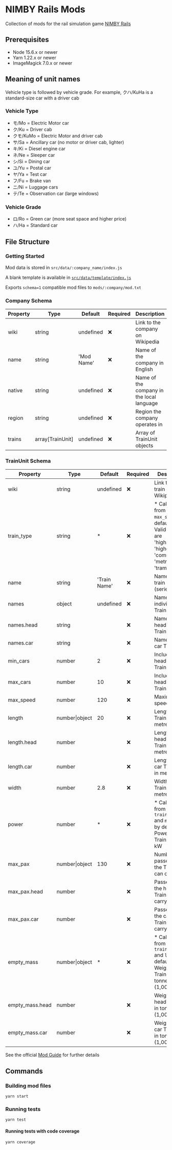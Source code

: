 # NIMBY Rails Mods

Collection of mods for the rail simulation game [NIMBY Rails](https://store.steampowered.com/app/1134710/NIMBY_Rails)

## Prerequisites

- Node 15.6.x or newer
- Yarn 1.22.x or newer
- ImageMagick 7.0.x or newer

## Meaning of unit names

Vehicle type is followed by vehicle grade. For example, クハ/KuHa is a standard-size car with a driver cab

### Vehicle Type

- モ/Mo = Electric Motor car
- ク/Ku = Driver cab
- クモ/KuMo = Electric Motor and driver cab
- サ/Sa = Ancillary car (no motor or driver cab, lighter)
- キ/Ki = Diesel engine car
- ネ/Ne = Sleeper car
- シ/Si = Dining car
- ユ/Yu = Postal car
- ヤ/Ya = Test car
- フ/Fu = Brake van
- ニ/Ni = Luggage cars
- テ/Te = Observation car (large windows)

### Vehicle Grade

- ロ/Ro = Green car (more seat space and higher price)
- ハ/Ha = Standard car

## File Structure

### Getting Started

Mod data is stored in `src/data/:company_name/index.js`

A blank template is available in [`src/data/template/index.js`](https://github.com/wopian/nimby-rails/blob/master/src/data/template/template.js)

Exports `schema=1` compatible mod files to `mods/:company/mod.txt`

### Company Schema


| Property | Type              | Default    | Required | Description
| -------- | ----------------- | ---------- | -------- | -----------
| wiki     | string            | undefined  | ❌       | Link to the company on Wikipedia
| name     | string            | 'Mod Name' | ❌       | Name of the company in English
| native   | string            | undefined  | ❌       | Name of the company in the local language
| region   | string            | undefined  | ❌       | Region the company operates in
| trains   | array[TrainUnit]  | undefined  | ❌       | Array of TrainUnit objects

### TrainUnit Schema

| Property        | Type           | Default       | Required | Description
| --------------- | -------------- | ------------- | -------- | -----------
| wiki            | string         | undefined     | ❌       | Link to the train on Wikipedia
| train_type      | string         | \*            | ❌       | <span>\* Calculated from `max_speed` by default<br>Valid values are 'highspeed', 'higherspeed', 'commuter', 'metro' or 'tram'</span>
| name            | string         | 'Train Name'  | ❌       | Name of the train (series/model)
| names           | object         | undefined     | ❌       | Name of the individual TrainUnits
| names.head      | string         |               | ❌       | Name of the head TrainUnits
| names.car       | string         |               | ❌       | Name of the car TrainUnits
| min_cars        | number         | 2             | ❌       | Includes the head and tail TrainUnits
| max_cars        | number         | 10            | ❌       | Includes the head and tail TrainUnits
| max_speed       | number         | 120           | ❌       | Maximum speed in km/h
| length          | number\|object | 20            | ❌       | Length of the TrainUnits in metres
| length.head     | number         |               | ❌       | Length of the head TrainUnits in metres
| length.car      | number         |               | ❌       | Length of the car TrainUnits in metres
| width           | number         | 2.8           | ❌       | Width of the TrainUnit in metres
| power           | number         | \*            | ❌       | <span>\* Calculated from `train_type` and `max_speed` by default<br>Power of the TrainUnit in kW</span>
| max_pax         | number\|object | 130           | ❌       | Number of passengers the TrainUnit can carry
| max_pax.head    | number         |               | ❌       | Passengers the head TrainUnit can carry
| max_pax.car     | number         |               | ❌       | Passengers the car TrainUnit can carry
| empty_mass      | number\|object | \*            | ❌       | <span>\* Calculated from `train_type` and `length` by default<br>Weight of the TrainUnit in tonnes (1,000kg)</span>
| empty_mass.head | number         |               | ❌       | Weight of the head TrainUnit in tonnes (1,000kg)
| empty_mass.car  | number         |               | ❌       | Weight of the car TrainUnit in tonnes (1,000kg)

See the official [Mod Guide](https://steamcommunity.com/sharedfiles/filedetails/?id=2268014666) for further details

## Commands

### Building mod files

```
yarn start
```

### Running tests

```
yarn test
```

#### Running tests with code coverage

```
yarn coverage
```